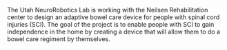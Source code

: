 The Utah NeuroRobotics Lab is working with the Neilsen Rehabilitation center to design an adaptive bowel care device for people with spinal cord injuries (SCI).
The goal of the project is to enable people with SCI to gain independence in the home by creating a device that will allow them to do a  bowel care regiment by themselves.
